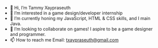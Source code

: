 - 👋 Hi, I’m Tammy Xaypraseuth
- 👀 I’m interested in a game design/developer internship
- 🌱 I’m currently honing my JavaScript, HTML & CSS skills, and I main Java.
- 💞️ I’m looking to collaborate on games! I aspire to be a game designer and programmer.
- 📫 How to reach me Email: txaypraseuth@gmail.com

<!---
tammyxa/tammyxa is a ✨ special ✨ repository because its `README.md` (this file) appears on your GitHub profile.
You can click the Preview link to take a look at your changes.
--->
